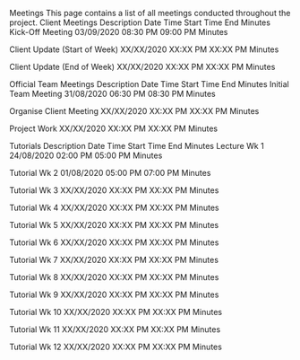 Meetings
This page contains a list of all meetings conducted throughout the project.
Client Meetings
Description	Date	Time Start	Time End	Minutes
Kick-Off Meeting	03/09/2020	08:30 PM	09:00 PM	Minutes

Client Update (Start of Week)	XX/XX/2020	XX:XX PM	XX:XX PM	Minutes

Client Update (End of Week)	XX/XX/2020	XX:XX PM	XX:XX PM	Minutes

Official Team Meetings
Description	Date	Time Start	Time End	Minutes
Initial Team Meeting	31/08/2020	06:30 PM	08:30 PM	Minutes

Organise Client Meeting	XX/XX/2020	XX:XX PM	XX:XX PM	Minutes

Project Work	XX/XX/2020	XX:XX PM	XX:XX PM	Minutes

Tutorials
Description	Date	Time Start	Time End	Minutes
Lecture Wk 1	24/08/2020	02:00 PM	05:00 PM	Minutes

Tutorial Wk 2	01/08/2020	05:00 PM	07:00 PM	Minutes

Tutorial Wk 3	XX/XX/2020	XX:XX PM	XX:XX PM	Minutes

Tutorial Wk 4	XX/XX/2020	XX:XX PM	XX:XX PM	Minutes

Tutorial Wk 5	XX/XX/2020	XX:XX PM	XX:XX PM	Minutes

Tutorial Wk 6	XX/XX/2020	XX:XX PM	XX:XX PM	Minutes

Tutorial Wk 7	XX/XX/2020	XX:XX PM	XX:XX PM	Minutes

Tutorial Wk 8	XX/XX/2020	XX:XX PM	XX:XX PM	Minutes

Tutorial Wk 9	XX/XX/2020	XX:XX PM	XX:XX PM	Minutes

Tutorial Wk 10	XX/XX/2020	XX:XX PM	XX:XX PM	Minutes

Tutorial Wk 11	XX/XX/2020	XX:XX PM	XX:XX PM	Minutes

Tutorial Wk 12	XX/XX/2020	XX:XX PM	XX:XX PM	Minutes
